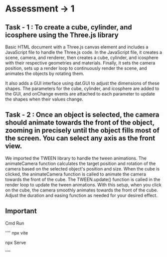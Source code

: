 
# Assessment -> 1 

## Task - 1  : To create a cube, cylinder, and icosphere using the Three.js library 

Basic HTML document with a Three.js canvas element and includes a JavaScript file to handle the Three.js code. In the JavaScript file, it creates a scene, camera, and renderer, then creates a cube, cylinder, and icosphere with their respective geometries and materials. Finally, it sets the camera position, sets up a render loop to continuously render the scene, and animates the objects by rotating them.

It also adds a GUI interface using dat.GUI to adjust the dimensions of these shapes. The parameters for the cube, cylinder, and icosphere are added to the GUI, and onChange events are attached to each parameter to update the shapes when their values change.

## Task - 2 : Once an object is selected, the camera should animate towards the front of the object, zooming in precisely until the object fills most of the screen. You can select any axis as the front view.

We imported the TWEEN library to handle the tween animations.
The animateCamera function calculates the target position and rotation of the camera based on the selected object's position and size.
When the cube is clicked, the animateCamera function is called to animate the camera towards the front of the cube.
The TWEEN.update() function is called in the render loop to update the tween animations.
With this setup, when you click on the cube, the camera smoothly animates towards the front of the cube. Adjust the duration and easing function as needed for your desired effect.


## Important 

Cmd  Run 

''''
npx vite

npx Serve

''''